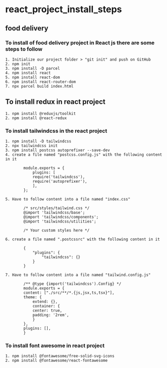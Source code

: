 # react_project_install_steps

## food delivery

### To install of food delivery project in React js there are some steps to follow
    1. Initialize our project folder > "git init" and push on GitHub
    2. npm init
    3. npm install -D parcel
    4. npm install react
    5. npm install react-dom
    6. npm install react-router-dom
    7. npx parcel build index.html

## To install redux in react project
    1. npm install @reduxjs/toolkit
    2. npm install @react-redux


### To install tailwindcss in the react project
    1. npm install -D tailwindcss
    2. npx tailwindcss init
    3. npm install postcss autoprefixer --save-dev
    4. create a file named "postcss.config.js" with the following content in it
            
            module.exports = {
                plugins: [
                require('tailwindcss'),
                require('autoprefixer'),
                ],
            };

    5. Have to follow content into a file named "index.css"
            
            /* src/styles/tailwind.css */
            @import 'tailwindcss/base';
            @import 'tailwindcss/components';
            @import 'tailwindcss/utilities';

            /* Your custom styles here */

    6. create a file named ".postcssrc" with the following content in it
            
            {
                "plugins": {
                    "tailwindcss": {}
                }
            }

    7. Have to follow content into a file named "tailwind.config.js"
            
            /** @type {import('tailwindcss').Config} */
            module.exports = {
            content: ["./src/**/*.{js,jsx,ts,tsx}"],
            theme: {
                extend: {},
                container: {
                center: true,
                padding: '2rem',
                }
            },
            plugins: [],
            }


### To install font awesome in react project
    1. npm install @fontawesome/free-solid-svg-icons
    2. npm install @fontawesome/react-fontawesome


                

                
